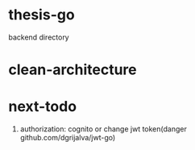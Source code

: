 # thesis-go
backend directory

# clean-architecture

# next-todo
1. authorization: cognito or change jwt token(danger github.com/dgrijalva/jwt-go)
